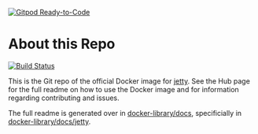 [![Gitpod Ready-to-Code](https://img.shields.io/badge/Gitpod-Ready--to--Code-blue?logo=gitpod)](https://gitpod.io/#https://github.com/appropriate/docker-jetty) 

# About this Repo

[![Build Status](https://travis-ci.org/appropriate/docker-jetty.svg?branch=master)](https://travis-ci.org/appropriate/docker-jetty)

This is the Git repo of the official Docker image for [jetty](https://registry.hub.docker.com/_/jetty/). See the
Hub page for the full readme on how to use the Docker image and for information regarding contributing and issues.

The full readme is generated over in [docker-library/docs](https://github.com/docker-library/docs),
specificially in [docker-library/docs/jetty](https://github.com/docker-library/docs/tree/master/jetty).
